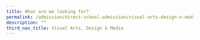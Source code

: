 ```yaml
---
title: What are we looking for?
permalink: /admission/direct-school-admission/visual-arts-design-n-media/what-are-we-looking-for/
description: ""
third_nav_title: Visual Arts, Design & Media
---
```

